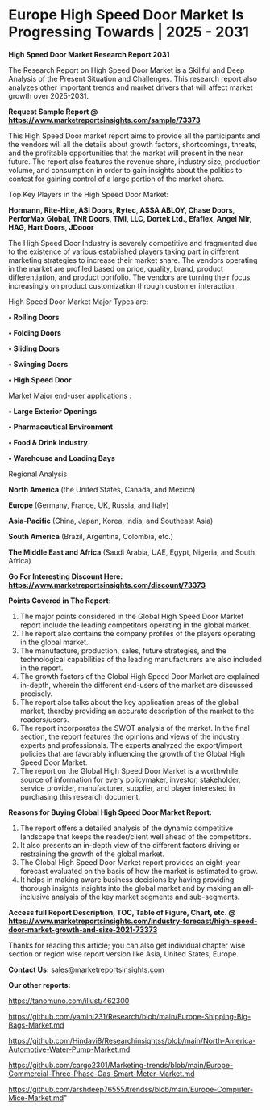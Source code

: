 # Europe High Speed Door Market Is Progressing Towards | 2025 - 2031

<strong>High Speed Door Market Research Report 2031</strong>

The Research Report on High Speed Door Market is a Skillful and Deep Analysis of the Present Situation and Challenges. This research report also analyzes other important trends and market drivers that will affect market growth over 2025-2031.

<strong>Request Sample Report @ <a href=https://www.marketreportsinsights.com/sample/73373>https://www.marketreportsinsights.com/sample/73373</a></strong>

This High Speed Door market report aims to provide all the participants and the vendors will all the details about growth factors, shortcomings, threats, and the profitable opportunities that the market will present in the near future. The report also features the revenue share, industry size, production volume, and consumption in order to gain insights about the politics to contest for gaining control of a large portion of the market share.

Top Key Players in the High Speed Door Market:

<strong>Hormann, Rite-Hite, ASI Doors, Rytec, ASSA ABLOY, Chase Doors, PerforMax Global, TNR Doors, TMI, LLC, Dortek Ltd., Efaflex, Angel Mir, HAG, Hart Doors, JDooor</strong>

The High Speed Door Industry is severely competitive and fragmented due to the existence of various established players taking part in different marketing strategies to increase their market share. The vendors operating in the market are profiled based on price, quality, brand, product differentiation, and product portfolio. The vendors are turning their focus increasingly on product customization through customer interaction.

High Speed Door Market Major Types are:

<strong>• Rolling Doors

• Folding Doors

• Sliding Doors

• Swinging Doors

• High Speed Door</strong>

Market Major end-user applications :

<strong>• Large Exterior Openings

• Pharmaceutical Environment

• Food & Drink Industry

• Warehouse and Loading Bays</strong>

Regional Analysis

</u><strong><b>North America</b></strong> (the United States, Canada, and Mexico)

<strong><b>Europe </b></strong>(Germany, France, UK, Russia, and Italy)

<strong><b>Asia-Pacific</b></strong> (China, Japan, Korea, India, and Southeast Asia)

<strong><b>South America</b></strong> (Brazil, Argentina, Colombia, etc.)

<strong><b>The Middle East and Africa</b></strong> (Saudi Arabia, UAE, Egypt, Nigeria, and South Africa)

<strong>Go For Interesting Discount Here: <a href=https://www.marketreportsinsights.com/discount/73373>https://www.marketreportsinsights.com/discount/73373</a></strong>

<strong>Points Covered in The Report:</strong>
<ol>
  <li>The major points considered in the Global High Speed Door Market report include the leading competitors operating in the global market.</li>
  <li>The report also contains the company profiles of the players operating in the global market.</li>
  <li>The manufacture, production, sales, future strategies, and the technological capabilities of the leading manufacturers are also included in the report.</li>
  <li>The growth factors of the Global High Speed Door Market are explained in-depth, wherein the different end-users of the market are discussed precisely.</li>
  <li>The report also talks about the key application areas of the global market, thereby providing an accurate description of the market to the readers/users.</li>
  <li>The report incorporates the SWOT analysis of the market. In the final section, the report features the opinions and views of the industry experts and professionals. The experts analyzed the export/import policies that are favorably influencing the growth of the Global High Speed Door Market.</li>
  <li>The report on the Global High Speed Door Market is a worthwhile source of information for every policymaker, investor, stakeholder, service provider, manufacturer, supplier, and player interested in purchasing this research document.</li>
</ol>
<strong>Reasons for Buying Global High Speed Door Market Report:</strong>

<ol>
  <li>The report offers a detailed analysis of the dynamic competitive landscape that keeps the reader/client well ahead of the competitors.</li>
  <li>It also presents an in-depth view of the different factors driving or restraining the growth of the global market.</li>
  <li>The Global High Speed Door Market report provides an eight-year forecast evaluated on the basis of how the market is estimated to grow.</li>
  <li>It helps in making aware business decisions by having providing thorough insights insights into the global market and by making an all-inclusive analysis of the key market segments and sub-segments.</li>
</ol>
<strong>Access full Report Description, TOC, Table of Figure, Chart, etc. @ <a href=https://www.marketreportsinsights.com/industry-forecast/high-speed-door-market-growth-and-size-2021-73373>https://www.marketreportsinsights.com/industry-forecast/high-speed-door-market-growth-and-size-2021-73373</a></strong>


Thanks for reading this article; you can also get individual chapter wise section or region wise report version like Asia, United States, Europe.

<strong>Contact Us:</strong>
sales@marketreportsinsights.com

<strong>Our other reports:</strong>

<a href=https://tanomuno.com/illust/462300>https://tanomuno.com/illust/462300</a>

<a href=https://github.com/yamini231/Research/blob/main/Europe-Shipping-Big-Bags-Market.md>https://github.com/yamini231/Research/blob/main/Europe-Shipping-Big-Bags-Market.md</a>

<a href=https://github.com/Hindavi8/Researchinsightss/blob/main/North-America-Automotive-Water-Pump-Market.md>https://github.com/Hindavi8/Researchinsightss/blob/main/North-America-Automotive-Water-Pump-Market.md</a>

<a href=https://github.com/cargo2301/Marketing-trends/blob/main/Europe-Commercial-Three-Phase-Gas-Smart-Meter-Market.md>https://github.com/cargo2301/Marketing-trends/blob/main/Europe-Commercial-Three-Phase-Gas-Smart-Meter-Market.md</a>

<a href=https://github.com/arshdeep76555/trendss/blob/main/Europe-Computer-Mice-Market.md>https://github.com/arshdeep76555/trendss/blob/main/Europe-Computer-Mice-Market.md</a>"
